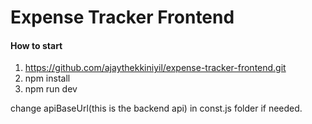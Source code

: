 # Expense Tracker Frontend

#### How to start
1. https://github.com/ajaythekkiniyil/expense-tracker-frontend.git
2. npm install 
3. npm run dev

change apiBaseUrl(this is the backend api) in const.js folder if needed.
